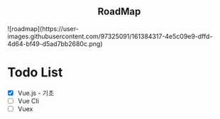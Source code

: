 <div align=center>
  <h2>RoadMap</h2>
</div>
![roadmap](https://user-images.githubusercontent.com/97325091/161384317-4e5c09e9-dffd-4d64-bf49-d5ad7bb2680c.png)

# Todo List
  - [X] Vue.js - 기초
  - [ ] Vue Cli
  - [ ] Vuex
